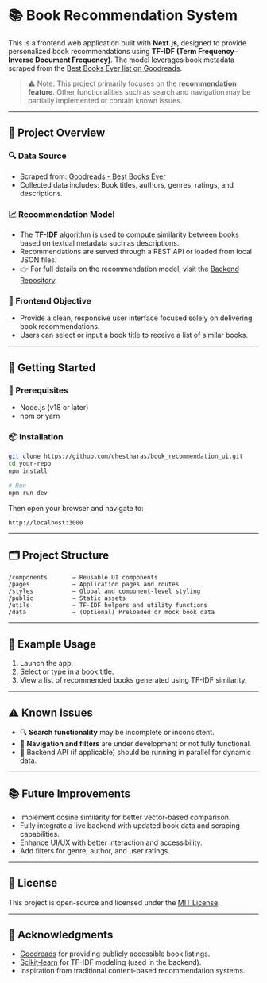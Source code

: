 # 📚 Book Recommendation System

This is a frontend web application built with **Next.js**, designed to provide personalized book recommendations using **TF-IDF (Term Frequency–Inverse Document Frequency)**. The model leverages book metadata scraped from the [Best Books Ever list on Goodreads](https://www.goodreads.com/list/show/1.Best_Books_Ever).

> ⚠️ Note: This project primarily focuses on the **recommendation feature**. Other functionalities such as search and navigation may be partially implemented or contain known issues.

---

## 🧠 Project Overview

### 🔍 Data Source
- Scraped from: [Goodreads - Best Books Ever](https://www.goodreads.com/list/show/1.Best_Books_Ever)
- Collected data includes: Book titles, authors, genres, ratings, and descriptions.

### 📈 Recommendation Model
- The **TF-IDF** algorithm is used to compute similarity between books based on textual metadata such as descriptions.
- Recommendations are served through a REST API or loaded from local JSON files.
- 👉 For full details on the recommendation model, visit the [Backend Repository](https://github.com/chestharas/book_recommendation_api).

### 🎯 Frontend Objective
- Provide a clean, responsive user interface focused solely on delivering book recommendations.
- Users can select or input a book title to receive a list of similar books.

---

## 🚀 Getting Started

### 🔧 Prerequisites

- Node.js (v18 or later)
- npm or yarn

### 📦 Installation

```bash
git clone https://github.com/chestharas/book_recommendation_ui.git
cd your-repo
npm install

# Run 
npm run dev
```

Then open your browser and navigate to:

```
http://localhost:3000
```

---

## 🗂️ Project Structure

```
/components       → Reusable UI components
/pages            → Application pages and routes
/styles           → Global and component-level styling
/public           → Static assets
/utils            → TF-IDF helpers and utility functions
/data             → (Optional) Preloaded or mock book data
```

---

## 🧪 Example Usage

1. Launch the app.
2. Select or type in a book title.
3. View a list of recommended books generated using TF-IDF similarity.

---

## ⚠️ Known Issues

* 🔍 **Search functionality** may be incomplete or inconsistent.
* 🧭 **Navigation and filters** are under development or not fully functional.
* 🔌 Backend API (if applicable) should be running in parallel for dynamic data.

---

## 📚 Future Improvements

* Implement cosine similarity for better vector-based comparison.
* Fully integrate a live backend with updated book data and scraping capabilities.
* Enhance UI/UX with better interaction and accessibility.
* Add filters for genre, author, and user ratings.

---

## 📝 License

This project is open-source and licensed under the [MIT License](LICENSE).

---

## 🤝 Acknowledgments

* [Goodreads](https://www.goodreads.com/) for providing publicly accessible book listings.
* [Scikit-learn](https://scikit-learn.org/) for TF-IDF modeling (used in the backend).
* Inspiration from traditional content-based recommendation systems.
